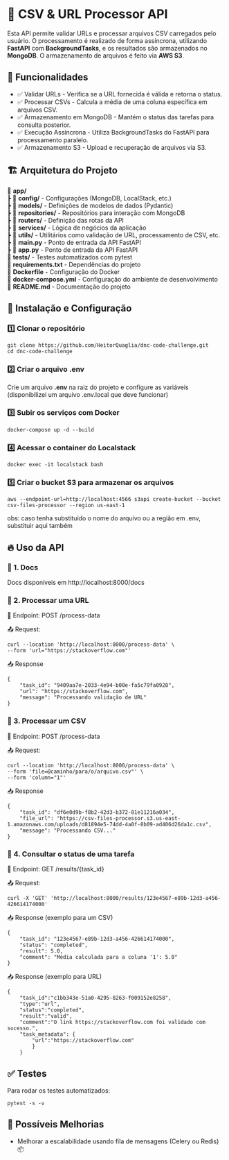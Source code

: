 # 📌 CSV & URL Processor API 
Esta API permite validar URLs e processar arquivos CSV carregados pelo usuário. O processamento é realizado de forma assíncrona, utilizando **FastAPI** com **BackgroundTasks**, e os resultados são armazenados no **MongoDB**. O armazenamento de arquivos é feito via **AWS S3**.

## 📝 Funcionalidades 
- ✅ Validar URLs - Verifica se a URL fornecida é válida e retorna o status.
- ✅ Processar CSVs - Calcula a média de uma coluna específica em arquivos CSV.
- ✅ Armazenamento em MongoDB - Mantém o status das tarefas para consulta posterior.
- ✅ Execução Assíncrona - Utiliza BackgroundTasks do FastAPI para processamento paralelo.
- ✅ Armazenamento S3 - Upload e recuperação de arquivos via S3.

## 🏗 Arquitetura do Projeto

📂 **app/**  
 ┣ 📂 **config/** - Configurações (MongoDB, LocalStack, etc.)  
 ┣ 📂 **models/** - Definições de modelos de dados (Pydantic)  
 ┣ 📂 **repositories/** - Repositórios para interação com MongoDB  
 ┣ 📂 **routers/** - Definição das rotas da API  
 ┣ 📂 **services/** - Lógica de negócios da aplicação  
 ┣ 📂 **utils/** - Utilitários como validação de URL, processamento de CSV, etc.  
 ┣ 📜 **main.py** - Ponto de entrada da API FastAPI  
 ┣ 📜 **app.py** - Ponto de entrada da API FastAPI  
📂 **tests/** - Testes automatizados com pytest  
📜 **requirements.txt** - Dependências do projeto  
📜 **Dockerfile** - Configuração do Docker  
📜 **docker-compose.yml** - Configuração do ambiente de desenvolvimento  
📜 **README.md** - Documentação do projeto  

## 🚀 Instalação e Configuração
### 1️⃣ Clonar o repositório
```
git clone https://github.com/HeitorQuaglia/dnc-code-challenge.git
cd dnc-code-challenge
```
### 2️⃣ Criar o arquivo .env
Crie um arquivo **.env** na raiz do projeto e configure as variáveis (disponibilizei um arquivo .env.local que deve funcionar)
### 3️⃣ Subir os serviços com Docker
```
docker-compose up -d --build
```
### 4️⃣ Acessar o container do Localstack
```
docker exec -it localstack bash
```
### 5️⃣ Criar o bucket S3 para armazenar os arquivos
```
aws --endpoint-url=http://localhost:4566 s3api create-bucket --bucket csv-files-processor --region us-east-1
```
obs: caso tenha substituído o nome do arquivo ou a região em .env, substituir aqui também

## 🔥 Uso da API
### 📍 1. Docs
Docs disponíveis em http://localhost:8000/docs

### 📍 2. Processar uma URL
📌 Endpoint: POST /process-data  

📤 Request:
```
curl --location 'http://localhost:8000/process-data' \
--form 'url="https://stackoverflow.com"'
```
📥 Response
```
{
    "task_id": "9409aa7e-2033-4e94-b00e-fa5c79fa0928",
    "url": "https://stackoverflow.com",
    "message": "Processando validação de URL"
}
```

### 📍 3. Processar um CSV
📌 Endpoint: POST /process-data  

📤 Request:
``` 
curl --location 'http://localhost:8000/process-data' \
--form 'file=@caminho/para/o/arquivo.csv"' \
--form 'column="1"'
```
📥 Response
```
{
    "task_id": "df6e0d9b-f8b2-42d3-b372-81e11216a034",
    "file_url": "https://csv-files-processor.s3.us-east-1.amazonaws.com/uploads/d81894e5-74dd-4a0f-8b09-ad406d26da1c.csv",
    "message": "Processando CSV..."
}
```
### 📍 4. Consultar o status de uma tarefa
📌 Endpoint: GET /results/{task_id}

📤 Request:
``` 
curl -X 'GET' 'http://localhost:8000/results/123e4567-e89b-12d3-a456-426614174000'
```

📥 Response (exemplo para um CSV)
```
{
    "task_id": "123e4567-e89b-12d3-a456-426614174000",
    "status": "completed",
    "result": 5.0,
    "comment": "Média calculada para a coluna '1': 5.0"
}
```
📥 Response (exemplo para URL)
```
{
    "task_id":"c1bb343e-51a0-4295-8263-f009152e8258",
    "type":"url",
    "status":"completed",
    "result":"valid",
    "comment":"O link https://stackoverflow.com foi validado com sucesso.",
    "task_metadata": {
        "url":"https://stackoverflow.com"
        }
    }
```
## ✅ Testes
Para rodar os testes automatizados:

```
pytest -s -v
```

## 📌 Possíveis Melhorias

- Melhorar a escalabilidade usando fila de mensagens (Celery ou Redis) 📦